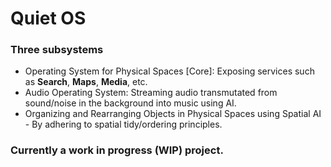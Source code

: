 # Quiet OS

### Three subsystems
- Operating System for Physical Spaces [Core]: Exposing services such as **Search**, **Maps**, **Media**, etc.
- Audio Operating System: Streaming audio transmutated from sound/noise in the background into music using AI.
- Organizing and Rearranging Objects in Physical Spaces using Spatial AI - By adhering to spatial tidy/ordering principles.


### Currently a work in progress (WIP) project.
